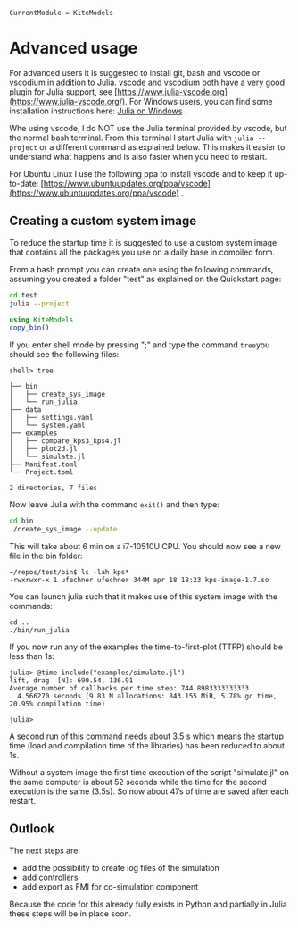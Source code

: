```@meta
CurrentModule = KiteModels
```
# Advanced usage
For advanced users it is suggested to install git, bash and vscode or vscodium in addition to Julia. vscode and vscodium both have a very good plugin for Julia support, see [https://www.julia-vscode.org](https://www.julia-vscode.org/).
For Windows users, you can find some installation instructions here: [Julia on Windows](https://github.com/ufechner7/KiteViewer/blob/main/doc/Windows.md) .

Whe using vscode, I do NOT use the Julia terminal provided by vscode, but the normal bash terminal. From this terminal I start Julia with ```julia --project``` or a different command as explained below. This makes it easier to understand what happens and is also faster when you need to restart.

For Ubuntu Linux I use the following ppa to install vscode and to keep it up-to-date: [https://www.ubuntuupdates.org/ppa/vscode](https://www.ubuntuupdates.org/ppa/vscode) .

## Creating a custom system image
To reduce the startup time it is suggested to use a custom system image that contains all the packages you use on a daily base in compiled form.

From a bash prompt you can create one using the following commands, assuming you created a folder "test" as explained on the Quickstart page:
```bash
cd test
julia --project
```
```julia
using KiteModels
copy_bin()
```
If you enter shell mode by pressing ";" and type the command ```tree```you should see the following files:
```
shell> tree
.
├── bin
│   ├── create_sys_image
│   └── run_julia
├── data
│   ├── settings.yaml
│   └── system.yaml
├── examples
│   ├── compare_kps3_kps4.jl
│   ├── plot2d.jl
│   └── simulate.jl
├── Manifest.toml
└── Project.toml

2 directories, 7 files
```
Now leave Julia with the command ```exit()``` and then type:
```bash
cd bin
./create_sys_image --update
```
This will take about 6 min on a  i7-10510U CPU. You should now see a new file in the bin folder:
```
~/repos/test/bin$ ls -lah kps*
-rwxrwxr-x 1 ufechner ufechner 344M apr 18 18:23 kps-image-1.7.so
```
You can launch julia such that it makes use of this system image with the commands:
```
cd ..
./bin/run_julia
```
If you now run any of the examples the time-to-first-plot (TTFP) should be less than 1s:
```
julia> @time include("examples/simulate.jl")
lift, drag  [N]: 690.54, 136.91
Average number of callbacks per time step: 744.8983333333333
  4.566270 seconds (9.83 M allocations: 843.155 MiB, 5.78% gc time, 20.95% compilation time)

julia> 
```
A second run of this command needs about 3.5 s which means the startup time (load and compilation time of the libraries) has been reduced to about 1s.

Without a system image the first time execution of the script "simulate.jl" on the same computer is about 52 seconds
while the time for the second execution is the same (3.5s). So now about 47s of time are saved after each restart.

## Outlook

The next steps are:
- add the possibility to create log files of the simulation
- add controllers
- add export as FMI for co-simulation component

Because the code for this already fully exists in Python and partially in Julia these steps will be in place soon.
